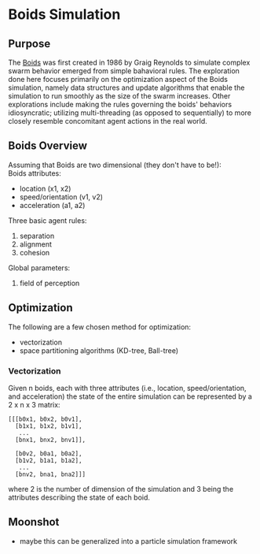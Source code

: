# Boids Simulation

## Purpose

The [Boids](https://www.red3d.com/cwr/boids/) was first created in 1986 by Graig Reynolds to simulate complex swarm behavior emerged from simple bahavioral rules. The exploration done here focuses primarily on the optimization aspect of the Boids simulation, namely data structures and update algorithms that enable the simulation to run smoothly as the size of the swarm increases. Other explorations include making the rules governing the boids' behaviors idiosyncratic; utilizing multi-threading (as opposed to sequentially) to more closely resemble concomitant agent actions in the real world.

## Boids Overview

Assuming that Boids are two dimensional (they don't have to be!):\
Boids attributes:

- location (x1, x2)
- speed/orientation (v1, v2)
- acceleration (a1, a2)

Three basic agent rules:

1) separation
2) alignment 
3) cohesion

Global parameters:

1) field of perception

## Optimization

The following are a few chosen method for optimization:

- vectorization
- space partitioning algorithms (KD-tree, Ball-tree)

### Vectorization

Given n boids, each with three attributes (i.e., location, speed/orientation, and acceleration) the state of the entire simulation can be represented by a 2 x n x 3 matrix: 

```
[[[b0x1, b0x2, b0v1],
  [b1x1, b1x2, b1v1], 
   ...
  [bnx1, bnx2, bnv1]],

  [b0v2, b0a1, b0a2],
  [b1v2, b1a1, b1a2],
   ...
  [bnv2, bna1, bna2]]]
```

where 2 is the number of dimension of the simulation and 3 being the attributes describing the state of each boid.

## Moonshot

- maybe this can be generalized into a particle simulation framework
